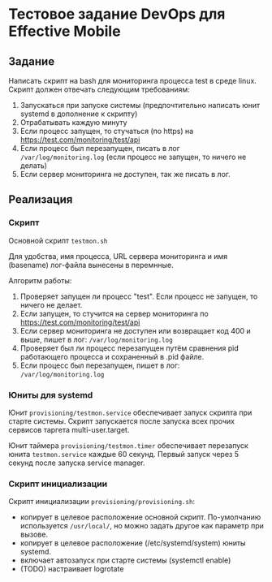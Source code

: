 # Тестовое задание DevOps для Effective Mobile

## Задание

Написать скрипт на bash для мониторинга процесса test в среде linux. Скрипт должен отвечать следующим требованиям:

1. Запускаться при запуске системы (предпочтительно написать юнит systemd в дополнение к скрипту)
2. Отрабатывать каждую минуту
3. Если процесс запущен, то стучаться (по https) на <https://test.com/monitoring/test/api>
4. Если процесс был перезапущен, писать в лог `/var/log/monitoring.log`
(если процесс не запущен, то ничего не делать)
5. Если сервер мониторинга не доступен, так же писать в лог.

## Реализация

### Скрипт

Основной скрипт `testmon.sh`

Для удобства, имя процесса, URL сервера мониторинга и имя (basename) лог-файла вынесены в перемнные.

Алгоритм работы:

1. Проверяет запущен ли процесс "test". Если процесс не запущен, то ничего не делает.
2. Если запущен, то стучится на сервер мониторинга по <https://test.com/monitoring/test/api>
3. Если сервер мониторинга не доступен или возвращает код 400 и выше, пишет в лог: `/var/log/monitoring.log`
4. Проверяет был ли процесс перезапущен путём сравнения pid работающего процесса и сохраненный в .pid файле.
5. Если процесс был перезапущен, пишет в лог: `/var/log/monitoring.log`

### Юниты для systemd

Юнит `provisioning/testmon.service` обеспечивает запуск скрипта при старте системы. Скрипт запускается после запуска всех прочих сервисов таргета multi-user.target.

Юнит таймера `provisioning/testmon.timer` обеспечивает перезапуск юнита `testmon.service` каждые 60 секунд. Первый запуск через 5 секунд после запуска service manager.

### Скрипт инициализации

Скрипт инициализации `provisioning/provisioning.sh`:

- копирует в целевое расположение основной скрипт. По-умолчанию используется `/usr/local/`, но можно задать другое как параметр при вызове.
- копирует в целевое расположение (/etc/systemd/system) юниты systemd.
- включает автозапуск при старте системы (systemctl enable)
- (TODO) настраивает logrotate
